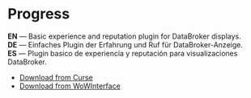 Progress
===========

**EN** — Basic experience and reputation plugin for DataBroker displays.  
**DE** — Einfaches Plugin der Erfahrung und Ruf für DataBroker-Anzeige.  
**ES** — Plugin basico de experiencia y reputación para visualizaciones DataBroker.

* [Download from Curse](http://www.curse.com/addons/wow/progress)
* [Download from WoWInterface](http://www.wowinterface.com/downloads/info11032-Progress.html)

